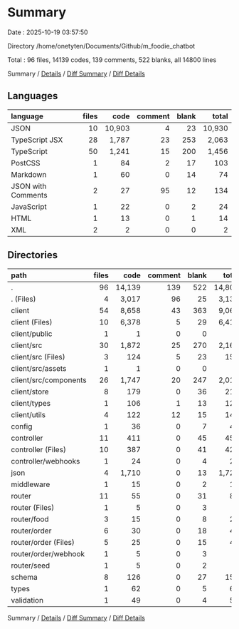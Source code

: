 # Summary

Date : 2025-10-19 03:57:50

Directory /home/onetyten/Documents/Github/m_foodie_chatbot

Total : 96 files,  14139 codes, 139 comments, 522 blanks, all 14800 lines

Summary / [Details](details.md) / [Diff Summary](diff.md) / [Diff Details](diff-details.md)

## Languages
| language | files | code | comment | blank | total |
| :--- | ---: | ---: | ---: | ---: | ---: |
| JSON | 10 | 10,903 | 4 | 23 | 10,930 |
| TypeScript JSX | 28 | 1,787 | 23 | 253 | 2,063 |
| TypeScript | 50 | 1,241 | 15 | 200 | 1,456 |
| PostCSS | 1 | 84 | 2 | 17 | 103 |
| Markdown | 1 | 60 | 0 | 14 | 74 |
| JSON with Comments | 2 | 27 | 95 | 12 | 134 |
| JavaScript | 1 | 22 | 0 | 2 | 24 |
| HTML | 1 | 13 | 0 | 1 | 14 |
| XML | 2 | 2 | 0 | 0 | 2 |

## Directories
| path | files | code | comment | blank | total |
| :--- | ---: | ---: | ---: | ---: | ---: |
| . | 96 | 14,139 | 139 | 522 | 14,800 |
| . (Files) | 4 | 3,017 | 96 | 25 | 3,138 |
| client | 54 | 8,658 | 43 | 363 | 9,064 |
| client (Files) | 10 | 6,378 | 5 | 29 | 6,412 |
| client/public | 1 | 1 | 0 | 0 | 1 |
| client/src | 30 | 1,872 | 25 | 270 | 2,167 |
| client/src (Files) | 3 | 124 | 5 | 23 | 152 |
| client/src/assets | 1 | 1 | 0 | 0 | 1 |
| client/src/components | 26 | 1,747 | 20 | 247 | 2,014 |
| client/store | 8 | 179 | 0 | 36 | 215 |
| client/types | 1 | 106 | 1 | 13 | 120 |
| client/utils | 4 | 122 | 12 | 15 | 149 |
| config | 1 | 36 | 0 | 7 | 43 |
| controller | 11 | 411 | 0 | 45 | 456 |
| controller (Files) | 10 | 387 | 0 | 41 | 428 |
| controller/webhooks | 1 | 24 | 0 | 4 | 28 |
| json | 4 | 1,710 | 0 | 13 | 1,723 |
| middleware | 1 | 15 | 0 | 2 | 17 |
| router | 11 | 55 | 0 | 31 | 86 |
| router (Files) | 1 | 5 | 0 | 3 | 8 |
| router/food | 3 | 15 | 0 | 8 | 23 |
| router/order | 6 | 30 | 0 | 18 | 48 |
| router/order (Files) | 5 | 25 | 0 | 15 | 40 |
| router/order/webhook | 1 | 5 | 0 | 3 | 8 |
| router/seed | 1 | 5 | 0 | 2 | 7 |
| schema | 8 | 126 | 0 | 27 | 153 |
| types | 1 | 62 | 0 | 5 | 67 |
| validation | 1 | 49 | 0 | 4 | 53 |

Summary / [Details](details.md) / [Diff Summary](diff.md) / [Diff Details](diff-details.md)